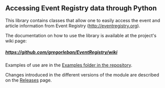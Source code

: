 ## Accessing Event Registry data through Python

This library contains classes that allow one to easily access the event and article information from Event Registry (http://eventregistry.org).

The documentation on how to use the library is available at the project's wiki page: 

##### https://github.com/gregorleban/EventRegistry/wiki

Examples of use are in the [Examples folder in the repository](https://github.com/gregorleban/EventRegistry/tree/master/EventRegistry/examples). 

Changes introduced in the different versions of the module are described on the [Releases](https://github.com/EventRegistry/event-registry-python/releases) page.
